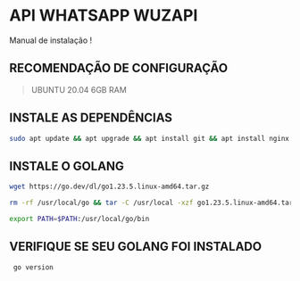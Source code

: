 # API WHATSAPP WUZAPI
Manual de instalação !

## RECOMENDAÇÃO DE CONFIGURAÇÃO
> UBUNTU 20.04
> 6GB RAM

## INSTALE AS DEPENDÊNCIAS
```bash
sudo apt update && apt upgrade && apt install git && apt install nginx && sudo apt-get install curl && sudo apt-get install gcc && sudo apt-get install sqlite3
```

## INSTALE O GOLANG

```bash
wget https://go.dev/dl/go1.23.5.linux-amd64.tar.gz
```

```bash
rm -rf /usr/local/go && tar -C /usr/local -xzf go1.23.5.linux-amd64.tar.gz
```

```bash
export PATH=$PATH:/usr/local/go/bin
```
## VERIFIQUE SE SEU GOLANG FOI INSTALADO
```bash
 go version
```
